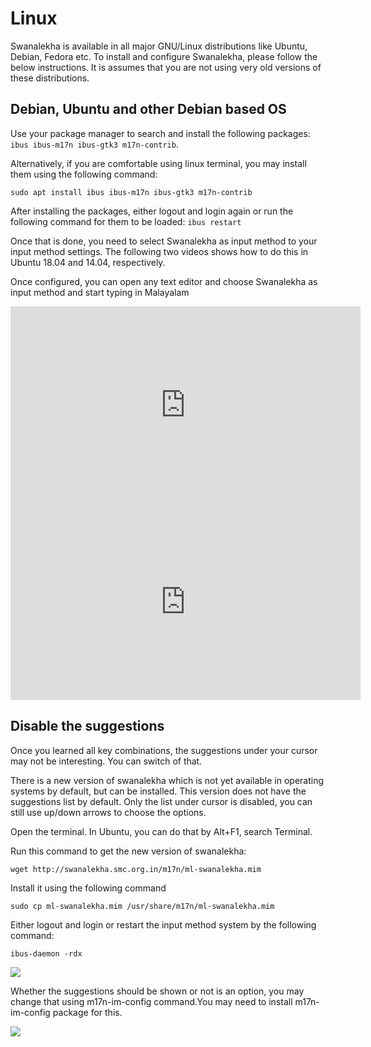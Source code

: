 # Linux

Swanalekha is available in all major GNU/Linux distributions like Ubuntu, Debian, Fedora etc. To install and configure Swanalekha, please follow the below instructions. It is assumes that you are not using
very old versions of these distributions.

## Debian, Ubuntu and other Debian based OS

Use your package manager to search and install the following packages:
```ibus ibus-m17n ibus-gtk3 m17n-contrib```.

Alternatively, if you are comfortable
using linux terminal, you may install them using the following
command:

```sudo apt install ibus ibus-m17n ibus-gtk3 m17n-contrib```

After installing the packages, either logout and login again or run the following command
                            for them to be loaded:
```ibus restart```

Once that is done, you need to select Swanalekha as input method to your input method settings. The following two videos shows how to do this in Ubuntu 18.04 and 14.04, respectively.

Once configured, you can open any text editor and choose Swanalekha as input method and start typing in Malayalam

<div class="video">
    <iframe width="560" height="315" src="https://www.youtube.com/embed/hlkty9s5t30" frameborder="0"
        allow="autoplay; encrypted-media" allowfullscreen></iframe> <br />
</div>

<div class="video">
<iframe width="560" height="315" src="https://www.youtube-nocookie.com/embed/aBF2kyXB8v8"
frameborder="0" allow="autoplay; encrypted-media" allowfullscreen></iframe>
</div>

## Disable the suggestions

Once you learned all key combinations, the suggestions under your cursor may not be interesting. You can switch of that.

There is a new version of swanalekha which is not yet available in operating systems by default, but can
be installed. This version does not have the suggestions list by default. Only the list under
cursor
is disabled, you can still use up/down arrows to choose the options.

Open the terminal. In Ubuntu, you can do that by Alt+F1, search Terminal.

Run this command to get the new version of swanalekha:

```wget http://swanalekha.smc.org.in/m17n/ml-swanalekha.mim```

Install it using the following command

```sudo cp ml-swanalekha.mim /usr/share/m17n/ml-swanalekha.mim```

Either logout and login or restart the input method system by the following command:

```ibus-daemon -rdx```

![](/img/update-swanalekha.jpg)

Whether the suggestions should be shown or not is an option, you may change
that using
m17n-im-config command.You
may need to install m17n-im-config package for this.

![](/img/swanalekha-config.jpg)
